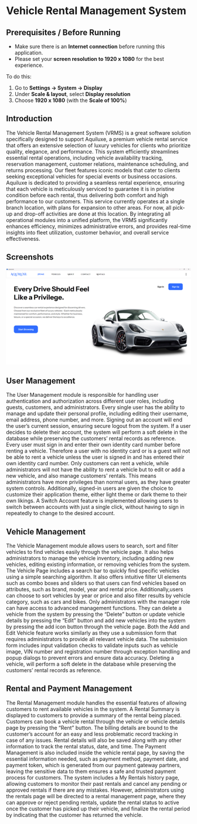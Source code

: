 # Vehicle Rental Management System

## Prerequisites / Before Running
- Make sure there is an **Internet connection** before running this application.
- Please set your **screen resolution to 1920 x 1080** for the best experience.  

To do this:
1. Go to **Settings → System → Display**  
2. Under **Scale & layout**, select **Display resolution**  
3. Choose **1920 x 1080** (with the **Scale of 100%**)

## Introduction
The Vehicle Rental Management System (VRMS) is a great software solution specifically designed to support Aquiluxe, a premium vehicle rental service that offers an extensive selection of luxury vehicles for clients who prioritize quality, elegance, and performance. 
This system efficiently streamlines essential rental operations, including vehicle availability tracking, reservation management, customer relations, maintenance scheduling, and returns processing. Our fleet features iconic models that cater to clients seeking exceptional vehicles for special events or business occasions. 
Aquiluxe is dedicated to providing a seamless rental experience, ensuring that each vehicle is meticulously serviced to guarantee it is in pristine condition before each rental, thus delivering both comfort and high performance to our customers. This service currently operates at a single branch location, with plans for expansion to other areas. For now, all pick-up and drop-off activities are done at this location.
By integrating all operational modules into a unified platform, the VRMS significantly enhances efficiency, minimizes administrative errors, and provides real-time insights into fleet utilization, customer behavior, and overall service effectiveness.

## Screenshots
![Home Page](screenshots/home-page.png)

## User Management
The User Management module is responsible for handling user authentication and authorization across different user roles, including guests, customers, and administrators.
Every single user has the ability to manage and update their personal profile, including editing their username, email address, phone number, and more. Signing out an account will end the user’s current session, ensuring secure logout from the system. If a user decides to delete their account, the system will perform a soft delete in the database while preserving the customers’ rental records as reference.
Every user must sign in and enter their own identity card number before renting a vehicle. Therefore a user with no identity card or is a guest will not be able to rent a vehicle unless the user is signed in and has entered their own identity card number.
Only customers can rent a vehicle, while administrators will not have the ability to rent a vehicle but to edit or add a new vehicle, and also manage customers' rentals. This means administrators have more privileges than normal users, as they have greater system controls.
Additionally, signed-in users are given the choice to customize their application theme, either light theme or dark theme to their own likings. A Switch Account feature is implemented allowing users to switch between accounts with just a single click, without having to sign in repeatedly to change to the desired account.

## Vehicle Management
The Vehicle Management module allows users to search, sort and filter vehicles to find vehicles easily through the vehicle page. It also helps administrators to manage the vehicle inventory, including adding new vehicles, editing existing information, or removing vehicles from the system.
The Vehicle Page includes a search bar to quickly find specific vehicles using a simple searching algorithm. It also offers intuitive filter UI elements such as combo boxes and sliders so that users can find vehicles based on attributes, such as brand, model, year and rental price. Additionally,users can choose to sort vehicles by year or price and also filter results by vehicle category, such as cars and bikes.
Only administrators with the manager role can have access to advanced management functions. They can delete a vehicle from the system by pressing the “Delete” button or update vehicle details by pressing the “Edit” button and add new vehicles into the system by pressing the add icon button through the vehicle page.
Both the Add and Edit Vehicle feature works similarly as they use a submission form that requires administrators to provide all relevant vehicle data. The submission form includes input validation checks to validate inputs such as vehicle image, VIN number and registration number through exception handling and popup dialogs to prevent errors and ensure data accuracy. Deleting a vehicle, will perform a soft delete in the database while preserving the customers’ rental records as reference.

## Rental and Payment Management
The Rental Management module handles the essential features of allowing customers to rent available vehicles in the system. A Rental Summary is displayed to customers to provide a summary of the rental being placed. Customers can book a vehicle rental through the vehicle or vehicle details page by pressing the “Rent” button. The billing details are bound to the customer’s account for an easy and less problematic record tracking in case of any issues. Rental details will also be saved along with any other information to track the rental status, date, and time. 
The Payment Management is also included inside the vehicle rental page, by saving the essential information needed, such as payment method, payment date, and payment token, which is generated from our payment gateway partners, leaving the sensitive data to them ensures a safe and trusted payment process for customers.
The system includes a My Rentals history page, allowing customers to monitor their past rentals and cancel any pending or approved rentals if there are any mistakes. However, administrators using the rentals page will be directed to a rental management page, where they can approve or reject pending rentals, update the rental status to active once the customer has picked up their vehicle, and finalize the rental period by indicating that the customer has returned the vehicle. 
